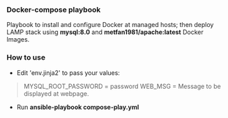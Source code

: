 ### Docker-compose playbook
Playbook to install and configure Docker at managed hosts; then deploy LAMP stack using **mysql:8.0** and **metfan1981/apache:latest** Docker Images.


### How to use

* Edit 'env.jinja2' to pass your values:

> MYSQL_ROOT_PASSWORD = password
> WEB_MSG = Message to be displayed at webpage.

* Run **ansible-playbook compose-play.yml** 

